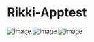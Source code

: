 # Rikki-Apptest
![image](https://user-images.githubusercontent.com/3031154/182038963-efe07f16-f90a-4a25-855d-40f9d9706578.png)
![image](https://user-images.githubusercontent.com/3031154/182038975-ea789513-1ce7-4a29-b0df-b248a154ebe5.png)
![image](https://user-images.githubusercontent.com/3031154/182038971-f4e3e399-d130-44e1-9663-df309836b257.png)
